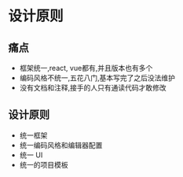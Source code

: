 # 设计原则

## 痛点

- 框架统一,react, vue都有,并且版本也有多个
- 编码风格不统一,五花八门,基本写完了之后没法维护
- 没有文档和注释,接手的人只有通读代码才敢修改

## 设计原则

- 统一框架
- 统一编码风格和编辑器配置
- 统一 UI
- 统一的项目模板